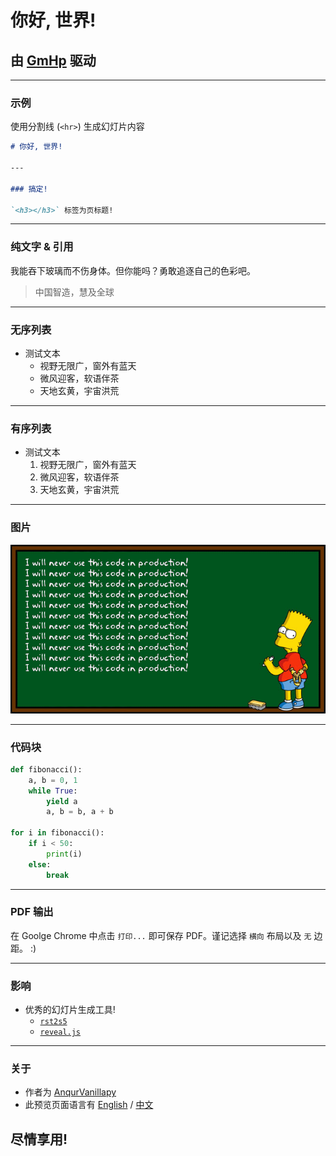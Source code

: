 # 你好, 世界!

## 由 [GmHp](https://github.com/anqurvanillapy/gmhp) 驱动

---

### 示例

使用分割线 (`<hr>`) 生成幻灯片内容

```markdown
# 你好, 世界!

---

### 搞定!

`<h3></h3>` 标签为页标题!
```

---

### 纯文字 & 引用

我能吞下玻璃而不伤身体。但你能吗？勇敢追逐自己的色彩吧。

> 中国智造，慧及全球

---

### 无序列表

- 测试文本
    + 视野无限广，窗外有蓝天
    + 微风迎客，软语伴茶
    + 天地玄黄，宇宙洪荒

---

### 有序列表

- 测试文本
    1. 视野无限广，窗外有蓝天
    2. 微风迎客，软语伴茶
    3. 天地玄黄，宇宙洪荒

---

### 图片

![i-will-never-use-this-code-in-production](i-will-never-use-this-code-in-production.gif)

---

### 代码块

```python
def fibonacci():
    a, b = 0, 1
    while True:
        yield a
        a, b = b, a + b

for i in fibonacci():
    if i < 50:
        print(i)
    else:
        break
```

---

### PDF 输出

在 Goolge Chrome 中点击 `打印...` 即可保存 PDF。谨记选择
`横向` 布局以及 `无` 边距。 :)

---

### 影响

- 优秀的幻灯片生成工具!
    + [`rst2s5`](http://docutils.sourceforge.net/docs/user/slide-shows.html)
    + [`reveal.js`](https://github.com/hakimel/reveal.js)

---

### 关于

- 作者为 [AnqurVanillapy](https://anqurvanillapy.github.io)
- 此预览页面语言有 [English](index.html) / [中文](index-zh_cn.html)

## 尽情享用!
